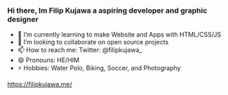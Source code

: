 ### Hi there, Im Filip Kujawa a aspiring developer and graphic designer




- 🌱 I’m currently learning to make Website and Apps with HTML/CSS/JS
- 🤝 I’m looking to collaborate on open source projects
- 📫 How to reach me: Twitter: @filipkujawa_ 
- 😄 Pronouns: HE/HIM
- ⚡ Hobbies: Water Polo, Biking, Soccer, and Photography

https://filipkujawa.me/
